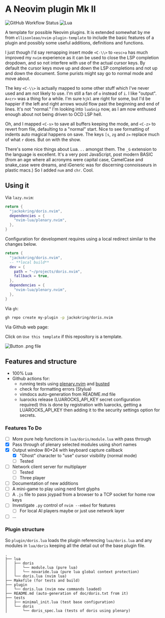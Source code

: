 # A Neovim plugin Mk II

![GitHub Workflow Status](https://img.shields.io/github/actions/workflow/status/jackokring/doris.nvim/lint-test.yml?branch=main&style=for-the-badge)
![Lua](https://img.shields.io/badge/Made%20with%20Lua-blueviolet.svg?style=for-the-badge&logo=lua)

A template for possible Neovim plugins. It is extended somewhat by me from
`ellisonleao/nvim-plugin-template` to include the basic features of a plugin
and possibly some useful additions, definitions and functions.

I just though I'd say remapping insert mode `<C-\\>` to `<esc>a` has much
improved my `nvim` experience as it can be used to close the LSP completion
dropdown, and so not interfere with use of the actual cursor keys. By default
the cursor keys move up and down the LSP completions and not up and down the
document. Some purists might say go to normal mode and move about.

The key `<C-\\>` is actually mapped to some other stuff which I've never used
and am not likely to use. I'm still a fan of `o` instead of `i`. I like
"output". `A<cr>` was a thing for a while. I'm sure `hjkl` are right for some,
but I'd be happier if the left and right arrows would flow past the beginning
and end of lines. It's not "normal." I'm looking into `luaSnip` now, as I am
now enthused enough about not being driven to OCD LSP hell.

Oh, and I mapped `<C-s>` to save all buffers keeping the mode, and `<C-z>` to
revert from file, defaulting to a "normal" start. Nice to see formatting
of indents auto magical happens on save. The keys `[s`, `zg` and `z=` replace
much of what `r` does. But on with the show.

There's some nice things about Lua. `..` amongst them. The `_G` extension
to the language is excellent. It's a very post JavaScript, post modern BASIC
(from an age where all acronyms were capital case, CamelCase and snake_case
were dreams, and iGeneric was for discerning connoisseurs in plastic macs.) So I
added `num` and `chr`. Cool.

## Using it

Via `lazy.nvim`:

```lua
return {
  "jackokring/doris.nvim",
  dependencies = {
    "nvim-lua/plenary.nvim",
  },
}
```

Configuration for development requires using a local redirect similar to
the changes below.

```lua
return {
  "jackokring/doris.nvim",
  -- **local build**
  dev = {
    path = "~/projects/doris.nvim",
    fallback = true,
  },
  dependencies = {
    "nvim-lua/plenary.nvim",
  },
}
```

Via `gh`:

```bash
gh repo create my-plugin -p jackokring/doris.nvim
```

Via Github web page:

Click on `Use this template` if this repository is a template.

![Button .png file](https://docs.github.com/assets/cb-36544/images/help/repository/use-this-template-button.png)

## Features and structure

- 100% Lua
- Github actions for:
  - running tests using [plenary.nvim](https://github.com/nvim-lua/plenary.nvim)
    and [busted](https://olivinelabs.com/busted/)
  - check for formatting errors (Stylua)
  - vimdocs auto-generation from README.md file
  - luarocks release (LUAROCKS_API_KEY secret configuration required)
    this is done by registration with luarocks, getting a LUAROCKS_API_KEY
    then adding it to the security settings option for secrets.

### Features To Do

- [ ] More pure help functions in `lua/doris/module.lua` with pass through
- [x] Pass through of plenary selected modules using short names
- [x] Output window 80\*24 with keyboard capture callback
  - [x] "Ghost" character to "use" cursor visibility (normal mode)
  - [ ] Tested
- [ ] Network client server for multiplayer
  - [ ] Tested
  - [ ] Three player
- [ ] Documentation of new additions
- [ ] A mini-game to play using nerd font glyphs
- [ ] A `.js` file to pass joypad from a browser to a TCP socket for home row keys
- [ ] Investigate `.py` control of `nvim --embed` for features
  - [ ] For local AI players maybe or just use network layer
- [ ] ...

### Plugin structure

So `plugin/doris.lua` loads the plugin referencing `lua/doris.lua` and any
modules in `lua/doris` keeping all the detail out of the base plugin file.

```text
.
├── lua
│   ├── doris
│   │   └── module.lua (pure lua)
│   │   └── novaride.lua (pure lua global context protection)
│   └── doris.lua (nvim lua)
├── Makefile (for tests and build)
├── plugin
│   └── doris.lua (nvim new commands loaded)
├── README.md (auto-generation of doc/doris.txt from it)
├── tests
│   ├── minimal_init.lua (test base configuration)
│   └── doris
│       └── doris_spec.lua (tests of doris using plenary)
```
